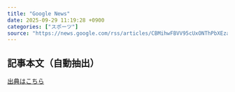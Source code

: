 ```yaml
---
title: "Google News"
date: 2025-09-29 11:19:28 +0900
categories: ["スポーツ"]
source: "https://news.google.com/rss/articles/CBMihwFBVV95cUxONThPbXEzaWpqcENLLU9taDQyZklrZ2VEVDJXZnFNZ09BT0NxUmx5dmxPd0JHdjNDd0ZRQnlMTEhBOHVVMDJmeGRjOE9yQnN1MkFUOVVpQUJBTVJ5QjkwQl9xblozYnRPR3hIT1BWUnRsRnFHa1hPcndOb1B1amNnV1VrUmZTUVk?oc=5"
---
```


## 記事本文（自動抽出）
<body class="y0K44d EA71Tc" id="readabilityBody"></body>

[出典はこちら](https://news.google.com/rss/articles/CBMihwFBVV95cUxONThPbXEzaWpqcENLLU9taDQyZklrZ2VEVDJXZnFNZ09BT0NxUmx5dmxPd0JHdjNDd0ZRQnlMTEhBOHVVMDJmeGRjOE9yQnN1MkFUOVVpQUJBTVJ5QjkwQl9xblozYnRPR3hIT1BWUnRsRnFHa1hPcndOb1B1amNnV1VrUmZTUVk?oc=5)
